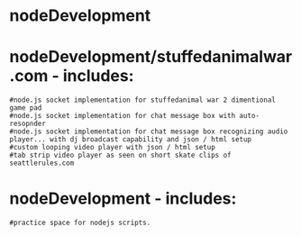 # nodeDevelopment
# nodeDevelopment/stuffedanimalwar.com - includes:
    #node.js socket implementation for stuffedanimal war 2 dimentional game pad
    #node.js socket implementation for chat message box with auto-resopnder
    #node.js socket implementation for chat message box recognizing audio player... with dj broadcast capability and json / html setup
    #custom looping video player with json / html setup
    #tab strip video player as seen on short skate clips of seattlerules.com
    
# nodeDevelopment - includes:
    #practice space for nodejs scripts.

